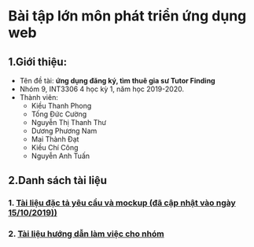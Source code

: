 # Bài tập lớn môn phát triển ứng dụng web
 
 ## 1.Giới thiệu:
 - Tên đề tài:  **ứng dụng đăng ký, tìm thuê gia sư Tutor Finding** 
 - Nhóm 9, INT3306 4 học kỳ 1, năm học 2019-2020.
 - Thành viên: 
    - Kiều Thanh Phong
    - Tống Đức Cường
    - Nguyễn Thị Thanh Thư
    - Dương Phương Nam
    - Mai Thành Đạt
    - Kiều Chí Công
    - Nguyễn Anh Tuấn

## 2.Danh sách tài liệu 

  ### 1. [Tài liệu đặc tả yêu cầu và mockup (đã cập nhật vào ngày 15/10/2019))](https://docs.google.com/document/d/1Khd31I3cL38Z_OU5bjWkHEyUVEQ8-5Iq8fe2zerBni0)

  ### 2. [Tài liệu hướng dẫn làm việc cho nhóm](https://github.com/kieuchicong99/tutor-finding/tree/master/doc)